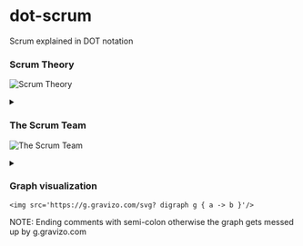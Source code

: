 # dot-scrum
Scrum explained in DOT notation

### Scrum Theory

![Scrum Theory](https://g.gravizo.com/source/scrum_theory_mark?https%3A%2F%2Fraw.githubusercontent.com%2Fbkarrlander%2Fdot-scrum%2Fmaster%2FREADME.md)
<details> 
<summary></summary>
scrum_theory_mark
    digraph scrum_theory {
    
        node [shape=box];

        scrum -> process_framework [label="is a"];
        custom_processes_and_techniques -> process_framework [label="can fit within"];

        scrum -> mgmt_of_complex_work [label="helps"];
        scrum -> efficacy [label="makes\nclear"];

        scrum -> iterative_approach [label="employs an"];
        iterative_approach -> predictability [label="optimizes"]; 
        iterative_approach -> risk [label="minimizes"]; 
        iterative_approach -> feedback [label="maximizes\nopportunity\nfor"]; 

        scrum -> empirical [label="founded on\ntheory of"];
        empirical -> pillars [label="upheld by"];
        pillars -> transparency;
        pillars -> inspection;
        pillars -> adaptation;
        pillars -> scrum_values [label="come to\nlife by"];
        scrum_team -> scrum_values [label="lives by"];

        // TEAM NODES;
        scrum_team -> selforg [label="is"];
        scrum_team -> increments [label="iteratively\ndelivers"];
        increments -> useful_version [label="ensures\navailability of"]
        scrum_team -> flexibility [label="designed to\noptimize"];
          
        
        // ;  
        // node labels;
        // ;
        scrum [label="Scrum"]
        scrum_team [label="The Scrum Team"];
        scrum_values [label="The Scrum Values"];
        process_framework [label="process framework"];
        pillars [label="3 pillars of Scrum"];
        empirical [label="empirical \nprocess control"];
        custom_processes_and_techniques [label="custom processes \n& techniques"];
        efficacy [label="efficacy of employed\nmanagement & techniques"];
        mgmt_of_complex_work [label="management of \ncomplex work"];
        iterative_approach [label="iterative & incremental\napproach"];
        
          // ;
          // TEAM LABELS;
          // ;
        selforg [label="self-organizing &\ncross-functional"];
          increments [label="feedback-based increments\nof \"Done\" product"];
        useful_version [label="potentially useful\nversion of product"];
        flexibility [label="flexibility,\ncreativity &\nproductivity"];
          
                   
        // ;  
        // Layout;
        // ;
        { rank=same; scrum process_framework scrum_team }
        { rank=same; pillars scrum_values }
    }
scrum_theory_mark
</details>

### The Scrum Team

![The Scrum Team](https://g.gravizo.com/source/scrum_team_mark?https%3A%2F%2Fraw.githubusercontent.com%2Fbkarrlander%2Fdot-scrum%2Fmaster%2FREADME.md)
<details> 
<summary></summary>
scrum_team_mark
    digraph scrum_team {
    
    node [shape=box];

    // nodes; 
    
    scrum_team -> product_owner;
    scrum_team -> dev_team;
    scrum_team -> scrum_master;
    
    product_owner -> work_items [label="prioritizes"];
    dev_team -> work_items [label="delivers\n\"Done\""];
    
    dev_team -> work [label="says \"how\" \n& \"how much\""]
        
    product_owner -> business_value [label="maximizes"];
    work_items -> business_value [label="deliver"]
    
    scrum_master -> scrum [label="promotes & provides\nsupport for"];

    // node labels;
    scrum [label="Scrum"];
    scrum_master [label="Scrum Master"]
    product_owner [label="Product Owner"]
    dev_team [label="Dev Team"]
    scrum_team [label="The Scrum Team"]
    work_items [label="work items"]
    business_value [label="business value"]
    
    // layout;
    //{ rank=same; business_value work_items scrum }
    }
scrum_team_mark
</details>

### Graph visualization
```<img src='https://g.gravizo.com/svg? digraph g { a -> b }'/>```

NOTE: Ending comments with semi-colon otherwise the graph gets messed up by g.gravizo.com
